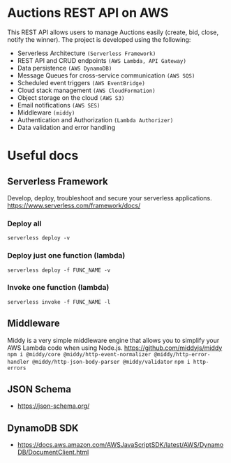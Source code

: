 # Auctions REST API on AWS
This REST API allows users to manage Auctions easily (create, bid, close, notify the winner). The project is developed using the following:
- Serverless Architecture `(Serverless Framework)`
- REST API and CRUD endpoints `(AWS Lambda, API Gateway)`
- Data persistence `(AWS DynamoDB)`
- Message Queues for cross-service communication `(AWS SQS)`
- Scheduled event triggers `(AWS EventBridge)`
- Cloud stack management `(AWS CloudFormation)`
- Object storage on the cloud `(AWS S3)`
- Email notifications `(AWS SES)`
- Middleware `(middy)`
- Authentication and Authorization `(Lambda Authorizer)`
- Data validation and error handling

# Useful docs
## Serverless Framework
Develop, deploy, troubleshoot and secure your serverless applications.
https://www.serverless.com/framework/docs/

### Deploy all
`serverless deploy -v`

### Deploy just one function (lambda)
`serverless deploy -f FUNC_NAME -v`

### Invoke one function (lambda)
`serverless invoke -f FUNC_NAME -l`

## Middleware
Middy is a very simple middleware engine that allows you to simplify your AWS Lambda code when using Node.js.
https://github.com/middyjs/middy
`npm i @middy/core @middy/http-event-normalizer @middy/http-error-handler @middy/http-json-body-parser @middy/validator`
`npm i http-errors`

## JSON Schema
- https://json-schema.org/

## DynamoDB SDK
- https://docs.aws.amazon.com/AWSJavaScriptSDK/latest/AWS/DynamoDB/DocumentClient.html